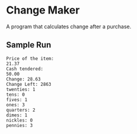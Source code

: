 # Change Maker

A program that calculates change after a purchase.

## Sample Run
```
Price of the item:
21.37
Cash tendered:
50.00
Change: 28.63
Change Left: 2863
twenties: 1
tens: 0
fives: 1
ones: 3
quarters: 2
dimes: 1
nickles: 0
pennies: 3
```
